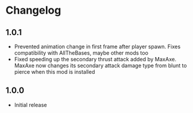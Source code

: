 # Changelog

## 1.0.1
- Prevented animation change in first frame after player spawn. Fixes compatibility with AllTheBases, maybe other mods too
- Fixed speeding up the secondary thrust attack added by MaxAxe. MaxAxe now changes its secondary attack damage type from blunt to pierce when this mod is installed
## 1.0.0
- Initial release